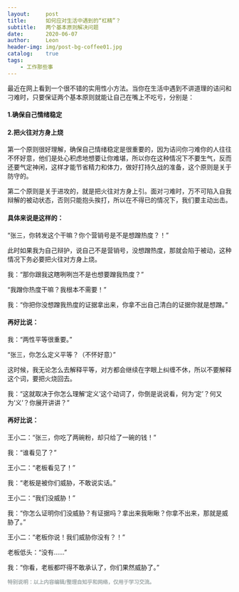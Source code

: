 ```yaml
---
layout:     post
title:      如何应对生活中遇到的“杠精”？
subtitle:   两个基本原则解决问题
date:       2020-06-07
author:     Leon
header-img: img/post-bg-coffee01.jpg
catalog: 	true
tags:
    - 工作那些事
---
```


最近在网上看到一个很不错的实用性小方法。当你在生活中遇到不讲道理的诘问和刁难时，只要保证两个基本原则就能让自己在嘴上不吃亏，分别是：


#### 1.确保自己情绪稳定

#### 2.把火往对方身上烧


第一个原则很好理解，确保自己情绪稳定是很重要的，因为诘问你刁难你的人往往不怀好意，他们是处心积虑地想要让你难堪，所以你在这种情况下不要生气，反而还要气定神闲，这样才能节省精力和体力，做好打持久战的准备，这个原则是关于防守的。


第二个原则是关于进攻的，就是把火往对方身上引。面对刁难时，万不可陷入自我辩解的被动状态，否则只能抱头挨打，所以在不得已的情况下，我们要主动出击。



#### 具体来说是这样的：


“张三，你转发这个干嘛？你个营销号是不是想蹭热度？！”


此时如果我为自己辩护，说自己不是营销号，没想蹭热度，那就会陷于被动，这种情况下务必要把火往对方身上烧。


我：“那你跟我这瞎咧咧岂不是也想要蹭我热度？”


“我蹭你热度干嘛？我根本不需要！”


我：“你把你没想蹭我热度的证据拿出来，你拿不出自己清白的证据你就是想蹭。”



#### 再好比说：


我：“两性平等很重要。”


“张三，你怎么定义平等？（不怀好意）”


这时候，我无论怎么去解释平等，对方都会继续在字眼上纠缠不休，所以不要解释这个词，要把火烧回去。


我：“这就取决于你怎么理解‘定义’这个动词了，你倒是说说看，何为‘定’？何又为‘义’？你展开讲讲？”



#### 再好比说：


王小二：“张三，你吃了两碗粉，却只给了一碗的钱！”


我：“谁看见了？”


王小二：“老板看见了！”


我：“老板是被你们威胁，不敢说实话。”


王小二：“我们没威胁！”


我：“你怎么证明你们没威胁？有证据吗？拿出来我瞅瞅？你拿不出来，那就是威胁了。”


王小二：“老板你说！我们威胁你没有？！”


老板低头：“没有......”


我：“你看，老板都吓得不敢承认了，你们果然威胁了。”



<small> <font color="a0a9a9">
<b>特别说明：以上内容编辑/整理自知乎和网络，仅用于学习交流。</b>
</font>
<small>
    
    
